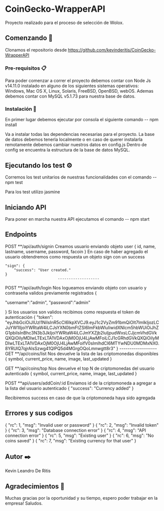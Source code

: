 # CoinGecko-WrapperAPI
Proyecto realizado para el proceso de selección de Wolox.

## Comenzando 🚀
Clonamos el repositorio desde https://github.com/kevinderitis/CoinGecko-WrapperAPI  

### Pre-requisitos 📋
Para poder comenzar a correr el proyecto debemos contar con Node Js v14.11.0 instalado en alguno de los siguientes sistemas operativos:
Windows, Mac OS X, Linux, Solaris, FreeBSD, OpenBSD, webOS.
Ademas debemos contar con MySQL v5.1.73 para nuestra base de datos. 

### Instalación 🔧
En primer lugar debemos ejecutar por consola el siguiente comando
-- npm install

Va a instalar todas las dependencias necesarias para el proyecto.
La base de datos debemos tenerla localmente o en caso de querer instalarla remotamente debemos cambiar nuestros datos en config.js 
Dentro de config se encuentra la estructura de la base de datos MySQL.


## Ejecutando los test ⚙️
Corremos los test unitarios de nuestras funcionalidades con el comando
-- npm test

Para los test utilizo jasmine

## Iniciando API
Para poner en marcha nuestra API ejecutamos el comando 
-- npm start


## Endpoints

POST **/api/auth/signin
Creamos usuario enviando objeto user 
{
    id,
    name,
    lastname,
    username,
    password,
    facoin
}
En caso de haber agregado el usuario obtendremos como respuesta un objeto sign con un success

    "sign": {
        "success": "User created."
    }
                            -------------------
POST **/api/auth/login
Nos logueamos enviando objeto con usuario y contraseña validos previamente registrados
{

"username":"admin",
"password":"admin"

}
Si los usuarios son validos recibimos como respuesta el token de autenticación
{
    "token": "eyJhbGciOiJIUzI1NiIsInR5cCI6IkpXVCJ9.eyJ1c2VyZm91bmQiOlt7ImlkIjozLCJuYW1lIjoiYWRtaW4iLCJsYXN0bmFtZSI6ImFkbWluIiwidXNlcm5hbWUiOiJhZG1pbiIsInBhc3N3b3JkIjoiYWRtaW4iLCJmYXZjb2luIjpudWxsLCJjcmVhdGVkQXQiOiIyMDIwLTExLTA1VDAxOjM0OjU4LjAwMFoiLCJ1cGRhdGVkQXQiOiIyMDIwLTExLTA1VDAxOjM0OjU4LjAwMFoifV0sImlhdCI6MTYwNDU0MDMxNX0.8YRUlQ7qjrAlsSzwg41QlPQ5d4MGrgOQoLmnwgtt8r3"
}
                            -------------------
GET **/api/coins/list
Nos devuelve la lista de las criptomonedas disponibles
{
        symbol,
        current_price,
        name,
        image,
        last_updated
}

GET **/api/coins/top
Nos devuelve el top N de criptomonedas del usuario autenticado
{
        symbol,
        current_price,
        name,
        image,
        last_updated
}

POST **api/users/addCoin/:id
Enviamos id de la criptomoneda a agregar a la lista del usuario autenticado 
{
    "success": "Currency added"
}

Recibiremos success en caso de que la criptomoneda haya sido agregada


## Errores y sus codigos
{ "rc": 1, "msg": "Invalid user or password" }
{ "rc": 2, "msg": "Invalid token" }
{ "rc": 3, "msg": "Database connection error" }
{ "rc": 4, "msg": "API connection error" }
{ "rc": 5, "msg": "Existing user" }
{ "rc": 6, "msg": "No coins saved" }
{ "rc": 7, "msg": "Existing currency for that user" }


## Autor ✒️
Kevin Leandro De Ritis


## Agradecimientos 🎁
Muchas gracias por la oportunidad y su tiempo, espero poder trabajar en la empresa! Saludos. 